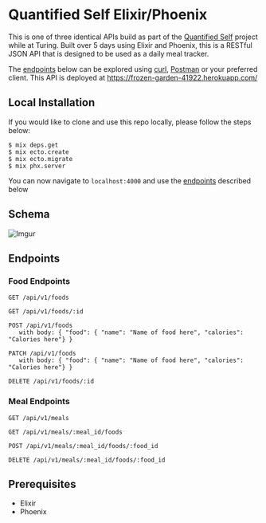 # Quantified Self Elixir/Phoenix

This is one of three identical APIs build as part of the [Quantified Self](http://backend.turing.io/module4/projects/quantified-self/quantified-self) project while at Turing.  Built over 5 days using Elixir and Phoenix, this is a RESTful JSON API that is designed to be used as a daily meal tracker.

The [endpoints](#endpoints) below can be explored using [curl](https://curl.haxx.se/), [Postman](https://www.getpostman.com/) or your preferred client.  This API is deployed at https://frozen-garden-41922.herokuapp.com/

## Local Installation

If you would like to clone and use this repo locally, please follow the steps below:

```
$ mix deps.get
$ mix ecto.create
$ mix ecto.migrate
$ mix phx.server
```

You can now navigate to `localhost:4000` and use the [endpoints](#endpoints) described below

## Schema

![Imgur](https://i.imgur.com/T6ImmLI.png)

## <a name='endpoints'>Endpoints</a>

### Food Endpoints

```
GET /api/v1/foods
```
```
GET /api/v1/foods/:id
```
```
POST /api/v1/foods
   with body: { "food": { "name": "Name of food here", "calories": "Calories here"} }
```
```
PATCH /api/v1/foods
   with body: { "food": { "name": "Name of food here", "calories": "Calories here"} }
```
```
DELETE /api/v1/foods/:id
```

### Meal Endpoints
```
GET /api/v1/meals
```
```
GET /api/v1/meals/:meal_id/foods
```
```
POST /api/v1/meals/:meal_id/foods/:food_id
```
```
DELETE /api/v1/meals/:meal_id/foods/:food_id
```

## Prerequisites
* Elixir
* Phoenix
